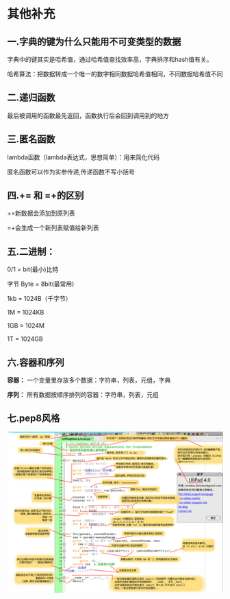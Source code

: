 # 其他补充

## 一.字典的键为什么只能用不可变类型的数据

字典中的键其实是哈希值，通过哈希值查找效率高，字典排序和hash值有关。

哈希算法：把数据转成一个唯一的数字相同数据哈希值相同，不同数据哈希值不同

## 二.递归函数

最后被调用的函数最先返回，函数执行后会回到调用到的地方

## 三.匿名函数

lambda函数（lambda表达式，思想简单）：用来简化代码

匿名函数可以作为实参传递,传递函数不写小括号

## 四.+= 和 =+的区别

+=新数据会添加到原列表

=+会生成一个新列表赋值给新列表

##  五.二进制：

0/1 = bit(最小)比特

字节 Byte = 8bit(最常用)

1kb = 1024B（千字节）

1M = 1024KB

1GB = 1024M

1T = 1024GB

## 六.容器和序列

**容器：** 一个变量里存放多个数据：字符串，列表，元组，字典

**序列：** 所有数据按顺序排列的容器：字符串，列表，元组

## 七.pep8风格

![20python](https://raw.githubusercontent.com/AH-Toby/ImageStorage/master/ImageStorage20python.jpg)